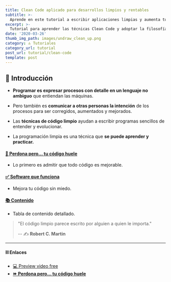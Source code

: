 ```yaml
---
title: Clean Code aplicado para desarrollos limpios y rentables
subtitle: >-
  Aprende en este tutorial a escribir aplicaciones limpias y aumenta tu valor.
excerpt: >-
  Tutorial para aprender las técnicas Clean Code y adoptar la filosofía Software Craftmanship.
date: '2020-03-26'
thumb_img_path: images/undraw_clean_up.png
category: 🔝 Tutoriales
category_url: tutorial
post_url: tutorial/clean-code
template: post
---
```


## 🏁 Introducción

- **Programar es expresar procesos con detalle en un lenguaje no ambiguo**  que entiendan las máquinas.

- Pero también es **comunicar a otras personas la intención** de los procesos para ser corregidos, aumentados y mejorados.

- Las **técnicas de código limpio** ayudan a escribir programas sencillos de entender y evolucionar.

- La programación limpia es una técnica que **se puede aprender y practicar.**


#### [🤢 Perdona pero... tu código huele](/tutorial/clean-code/perdona_pero_tu_codigo_huele)

- Lo primero es admitir que todo código es mejorable.

#### [✅ Software que funciona](/tutorial/clean-code/software_que_funciona)

- Mejora tu código sin miedo.

#### [📚 Contenido](/tutorial/clean-code/contenido)

- Tabla de contenido detallado.

> "El código limpio parece escrito por alguien a quien le importa."
>
> -- ✍️ **Robert C. Martin**

---

#### ⛓ Enlaces
- [💻 Preview video free](https://aula.bitademy.com/courses/codigo-limpio/lectures/13651775)
- [**⏩ Perdona pero... tu código huele**](/tutorial/clean-code/perdona_pero_tu_codigo_huele)